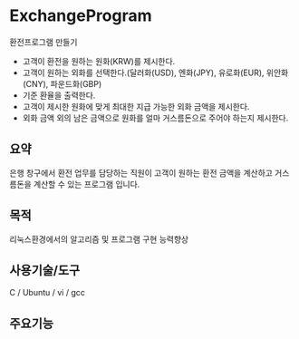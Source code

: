 # ExchangeProgram
환전프로그램 만들기
 - 고객이 환전을 원하는 원화(KRW)를 제시한다.
 - 고객이 원하는 외화를 선택한다.(달러화(USD), 엔화(JPY), 유로화(EUR), 위안화(CNY), 파운드화(GBP)
 - 기준 환율을 출력한다.
 - 고객이 제시한 원화에 맞게 최대한 지급 가능한 외화 금액을 제시한다.
 - 외화 금액 외의 남은 금액으로 원화를 얼마 거스름돈으로 주어야 하는지 제시한다.

## 요약
은행 창구에서 환전 업무를 담당하는 직원이 고객이 원하는 환전 금액을 계산하고 거스름돈을 계산할 수 있는 프로그램 입니다.

## 목적
리눅스환경에서의 알고리즘 및 프로그램 구현 능력향상

## 사용기술/도구
C / Ubuntu / vi / gcc

## 주요기능

